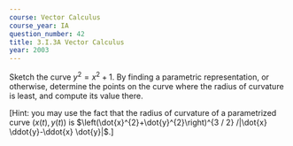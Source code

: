 ```yaml
---
course: Vector Calculus
course_year: IA
question_number: 42
title: 3.I.3A Vector Calculus
year: 2003
---
```



Sketch the curve $y^{2}=x^{2}+1$. By finding a parametric representation, or otherwise, determine the points on the curve where the radius of curvature is least, and compute its value there.

[Hint: you may use the fact that the radius of curvature of a parametrized curve $(x(t), y(t))$ is $\left(\dot{x}^{2}+\dot{y}^{2}\right)^{3 / 2} /|\dot{x} \ddot{y}-\ddot{x} \dot{y}|$.]